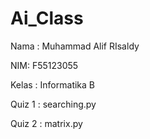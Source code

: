 # Ai_Class
Nama : Muhammad Alif RIsaldy 

NIM: F55123055

Kelas : Informatika B

Quiz 1 : searching.py

Quiz 2 : matrix.py

